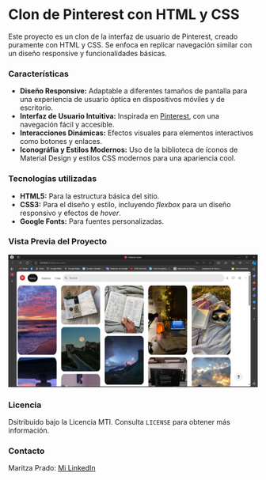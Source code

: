 # Clon de Pinterest con HTML y CSS

Este proyecto es un clon de la interfaz de usuario de Pinterest, creado puramente con HTML y CSS. Se enfoca en replicar navegación similar con un diseño responsive y funcionalidades básicas.

### Características
 + **Diseño Responsive:** Adaptable a diferentes tamaños de pantalla para una experiencia de usuario óptica en dispositivos móviles y de escritorio.
 + **Interfaz de Usuario Intuitiva:** Inspirada en [Pinterest](https://www.pinterest.com.mx/), con una navegación fácil y accesible.
 + **Interacciones Dinámicas:** Efectos visuales para elementos interactivos como botones y enlaces.
 + **Iconográfia y Estilos Modernos:** Uso de la biblioteca de íconos de Material Design y estilos CSS modernos para una apariencia cool.

### Tecnologías utilizadas 
+ **HTML5:** Para la estructura básica del sitio.
+ **CSS3:** Para el diseño y estilo, incluyendo _flexbox_ para un diseño responsivo y efectos de _hover_.
+ **Google Fonts:** Para fuentes personalizadas.


### Vista Previa del Proyecto
![Demo](/imagenes/pinterest_screen.png)

### Licencia
Dsitribuido bajo la Licencia MTI. Consulta `LICENSE` para obtener más información.

### Contacto 
Maritza Prado: [Mi LinkedIn](www.linkedin.com/in/maritzaprado)
